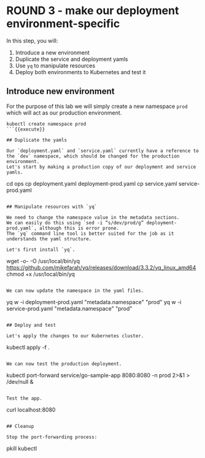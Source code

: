 # ROUND 3 - make our deployment environment-specific

In this step, you will:
1. Introduce a new environment
2. Duplicate the service and deployment yamls
3. Use `yq` to manipulate resources
4. Deploy both environments to Kubernetes and test it

## Introduce new environment

For the purpose of this lab we will simply create a new namespace `prod` which will act as our production environment.

```
kubectl create namespace prod
```{{execute}}

## Duplicate the yamls

Our `deployment.yaml` and `service.yaml` currently have a reference to the `dev` namespace, which should be changed for the production environment.
Let's start by making a production copy of our deployment and service yamls.

```
cd ops
cp deployment.yaml deployment-prod.yaml
cp service.yaml service-prod.yaml
```{{execute}}

## Manipulate resources with `yq`

We need to change the namespace value in the metadata sections.
We can easily do this using `sed -i “s/dev/prod/g” deployment-prod.yaml`, although this is error prone.
The `yq` command line tool is better suited for the job as it understands the yaml structure.

Let's first install `yq`.

```
wget -o- -O /usr/local/bin/yq https://github.com/mikefarah/yq/releases/download/3.3.2/yq_linux_amd64
chmod +x /usr/local/bin/yq
```{{execute}}

We can now update the namespace in the yaml files.

```
yq w -i deployment-prod.yaml "metadata.namespace" "prod"
yq w -i service-prod.yaml "metadata.namespace" "prod"
```{{execute}}

## Deploy and test

Let's apply the changes to our Kubernetes cluster.

```
kubectl apply -f .
```{{execute}}

We can now test the production deployment.

```
kubectl port-forward service/go-sample-app 8080:8080 -n prod 2>&1 > /dev/null &
```{{execute}}

Test the app.
```
curl localhost:8080
```{{execute}}

## Cleanup

Stop the port-forwarding process:
```
pkill kubectl
```{{execute}}

